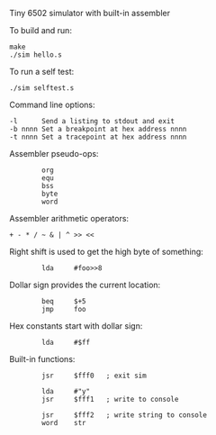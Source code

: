 Tiny 6502 simulator with built-in assembler

To build and run:
```
make
./sim hello.s
```
To run a self test:
```
./sim selftest.s
```
Command line options:
```
-l      Send a listing to stdout and exit
-b nnnn Set a breakpoint at hex address nnnn
-t nnnn Set a tracepoint at hex address nnnn
```
Assembler pseudo-ops:
```
        org
        equ
        bss
        byte
        word
```
Assembler arithmetic operators:
```
+ - * / ~ & | ^ >> <<
```
Right shift is used to get the high byte of something:
```
        lda     #foo>>8
```
Dollar sign provides the current location:
```
        beq     $+5
        jmp     foo
```
Hex constants start with dollar sign:
```
        lda     #$ff
```
Built-in functions:
```
        jsr     $fff0   ; exit sim

        lda     #"y"
        jsr     $fff1   ; write to console

        jsr     $fff2   ; write string to console
        word    str
```
